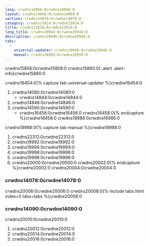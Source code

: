 ```yaml
---
lang: crwdns14066:0crwdne14066:0
layout: crwdns14068:0crwdne14068:0
section: crwdns14070:0crwdne14070:0
category: crwdns15814:0crwdne15814:0
title: crwdns15818:0crwdne15818:0
long_title: crwdns20944:0crwdne20944:0
description: crwdns20946:0crwdne20946:0
tabs:
  - 
    universal-updater: crwdns20948:0crwdne20948:0
    manual: crwdns20950:0crwdne20950:0
---
```


crwdns15858:0crwdne15858:0
crwdns15860:0{:.alert .alert-info}crwdne15860:0

crwdns16454:0{% capture tab-universal-updater %}crwdne16454:0
1. crwdns14080:0crwdne14080:0
   - crwdns14844:0crwdne14844:0
1. crwdns14846:0crwdne14846:0
1. crwdns14590:0crwdne14590:0
   - crwdns16456:0crwdne16456:0
crwdns16458:0{% endcapture %}crwdne16458:0
crwdns19986:0crwdne19986:0

crwdns19988:0{% capture tab-manual %}crwdne19988:0
1. crwdns22312:0crwdne22312:0
1. crwdns19992:0crwdne19992:0
1. crwdns19994:0crwdne19994:0
1. crwdns19996:0crwdne19996:0
1. crwdns19998:0crwdne19998:0
1. crwdns20000:0crwdne20000:0
crwdns20002:0{% endcapture %}crwdne20002:0
crwdns20004:0crwdne20004:0

### crwdns14078:0crwdne14078:0

crwdns20006:0crwdne20006:0
crwdns20008:0{% include tabs.html index=0 tabs=tabs %}crwdne20008:0

### crwdns14090:0crwdne14090:0

crwdns20010:0crwdne20010:0

1. crwdns20012:0crwdne20012:0
1. crwdns20014:0crwdne20014:0
1. crwdns20016:0crwdne20016:0
